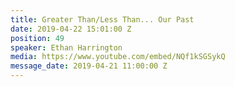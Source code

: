 ```yaml
---
title: Greater Than/Less Than... Our Past
date: 2019-04-22 15:01:00 Z
position: 49
speaker: Ethan Harrington
media: https://www.youtube.com/embed/NQf1kSGSykQ
message_date: 2019-04-21 11:00:00 Z
---
```


